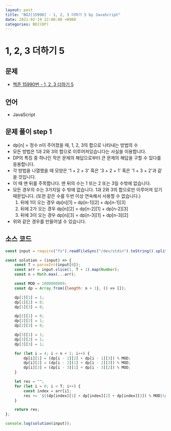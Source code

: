 ```yaml
---
layout: post
title: "BOJ[15990] - 1, 2, 3 더하기 5 by JavaScript"
date: 2021-02-19 22:00:00 +0900
categories: BOJ(DP)
---
```


# 1, 2, 3 더하기 5

## 문제

- [백준 15990번 - 1, 2, 3 더하기 5](https://www.acmicpc.net/problem/15990)

## 언어

- JavaScript

## 문제 풀이 step 1

- dp[n] = 정수 n이 주어졌을 때, 1, 2, 3의 합으로 나타내는 방법의 수
- 모든 방법은 1과 2와 3의 합으로 이루어져있습니다는 사실을 이용합니다.
- DP의 특징 중 하나인 작은 문제의 해답으로부터 큰 문제의 해답을 구할 수 있다를 응용합니다.
- 각 방법을 나열했을 때 모양은 '1 + 2 + 3' 혹은 '3 + 2 + 1' 혹은 '1 + 3 + 2'과 같을 것입니다.
- 이 때 맨 뒤를 주목합니다. 맨 뒤의 수는 1 또는 2 또는 3일 수밖에 없습니다.
- 모든 경우의 수는 3가지일 수 밖에 없습니다. 1과 2와 3의 합으로만 이루어져 있기 때문입니다. (또한 같은 수를 두번 이상 연속해서 사용할 수 없습니다.)
  1.  뒤에 1이 오는 경우 dp[n][1] = dp[n-1][2] + dp[n-1][3]
  2.  뒤에 2가 오는 경우 dp[n][2] = dp[n-2][1] + dp[n-2][3]
  3.  뒤에 3이 오는 경우 dp[n][3] = dp[n-3][1] + dp[n-3][2]
- 위와 같은 경우를 만들어낼 수 있습니다.

## 소스 코드

```jsx
const input = require("fs").readFileSync("/dev/stdin").toString().split("\n");

const solution = (input) => {
	const T = parseInt(input[0]);
	const arr = input.slice(1, T + 1).map(Number);
	const n = Math.max(...arr);

	const MOD = 1000000009;
	const dp = Array.from({length: n + 1}, () => []);

	dp[1][1] = 1;
	dp[1][2] = 0;
	dp[1][3] = 0;

	dp[2][1] = 0;
	dp[2][2] = 1;
	dp[2][3] = 0;

	dp[3][1] = 1;
	dp[3][2] = 1;
	dp[3][3] = 1;

	for (let i = 4; i < n + 1; i++) {
		dp[i][1] = (dp[i - 1][2] + dp[i - 1][3]) % MOD;
		dp[i][2] = (dp[i - 2][1] + dp[i - 2][3]) % MOD;
		dp[i][3] = (dp[i - 3][1] + dp[i - 3][2]) % MOD;
	}

	let res = "";
	for (let i = 0; i < T; i++) {
		const index = arr[i];
		res += `${(dp[index][1] + dp[index][2] + dp[index][3]) % MOD}\n`;
	}

	return res;
};

console.log(solution(input));
```
